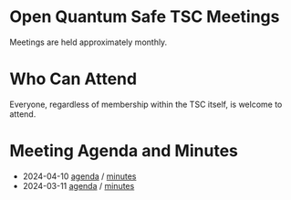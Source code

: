 # Open Quantum Safe TSC Meetings

Meetings are held approximately monthly.

# Who Can Attend

Everyone, regardless of membership within the TSC itself, is welcome to attend. 

# Meeting Agenda and Minutes

- 2024-04-10 [agenda](2024-04-10/agenda.md) / [minutes](2024-04-10/minutes.md)
- 2024-03-11 [agenda](2024-03-11/agenda.md) / [minutes](2024-03-11/minutes.md)